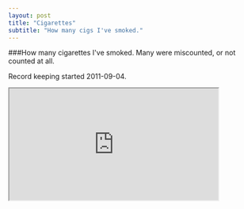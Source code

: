 ```yaml
---
layout: post
title: "Cigarettes"
subtitle: "How many cigs I've smoked."
---
```


###How many cigarettes I've smoked.
Many were miscounted, or not counted at all. 

Record keeping started 2011-09-04.

<iframe src="http://daytum.com/displays/223958" width="422" height="226">Your browser doesn't support iframes.</iframe>
